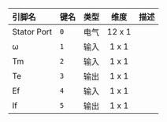 <!--
DO NOT EDIT THIS FILE DIRECTLY.
This file is generated by tools/comp-docs.js.
All changes will be overwritten by regeneration.
-->

<slot class="model-pins">

| 引脚名 | 键名 | 类型 | 维度 | 描述 |
|:------ |:---- |:----:|:----:|:---- |
| Stator Port | `0` | 电气 | 12 x 1 |  |
| ω | `1` | 输入 | 1 x 1 |  |
| Tm | `2` | 输入 | 1 x 1 |  |
| Te | `3` | 输出 | 1 x 1 |  |
| Ef | `4` | 输入 | 1 x 1 |  |
| If | `5` | 输出 | 1 x 1 |  |

</slot>
